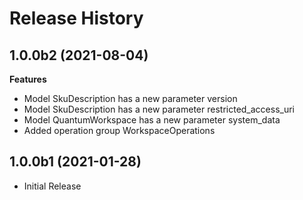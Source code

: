 # Release History

## 1.0.0b2 (2021-08-04)

**Features**

 - Model SkuDescription has a new parameter version
 - Model SkuDescription has a new parameter restricted_access_uri
 - Model QuantumWorkspace has a new parameter system_data
 - Added operation group WorkspaceOperations

## 1.0.0b1 (2021-01-28)

* Initial Release
